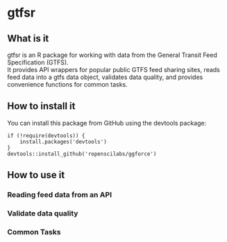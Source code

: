 gtfsr
=====

What is it
----------

gtfsr is an R package for working with data from the General Transit
Feed Specification (GTFS).  
It provides API wrappers for popular public GTFS feed sharing sites,
reads feed data into a gtfs data object, validates data quality, and
provides convenience functions for common tasks.

How to install it
-----------------

You can install this package from GitHub using the devtools package:

    if (!require(devtools)) {
        install.packages('devtools')
    }
    devtools::install_github('ropenscilabs/ggforce')

How to use it
-------------

### Reading feed data from an API

### Validate data quality

### Common Tasks
